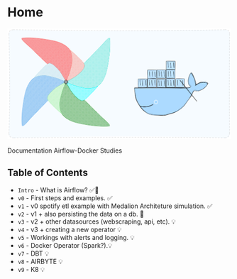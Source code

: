 # Home

![main_docker](https://github.com/Gabriel-Philot/airflow_studies/blob/main/docs/assets/imgs/core_image.png)

Documentation Airflow-Docker Studies

## Table of Contents

* `Intro` - What is Airflow? ✅🔨
* `v0` - First steps and examples. ✅
* `v1` - v0 spotify etl example with Medalion Architeture simulation. ✅
* `v2` - v1 + also persisting the data on a db. 🔨
* `v3` - v2 + other datasources (webscraping, api, etc). 💡
* `v4` - v3 + creating a new operator 💡
* `v5` - Workings with alerts and logging. 💡
* `v6` - Docker Operator (Spark?).💡
* `v7` - DBT 💡
* `v8` - AIRBYTE 💡
* `v9` - K8 💡

